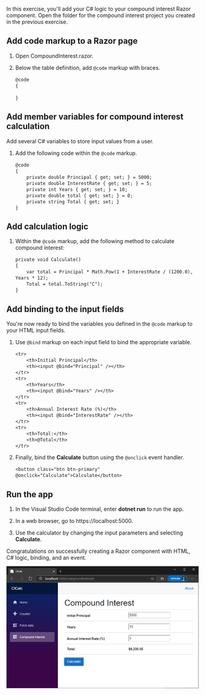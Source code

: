 In this exercise, you'll add your C# logic to your compound interest Razor component. Open the folder for the compound interest project you created in the previous exercise.

## Add code markup to a Razor page

1. Open CompoundInterest.razor.

1. Below the table definition, add `@code` markup with braces.

    ```cshtml
    @code
    {
  
    }
    ```

## Add member variables for compound interest calculation

Add several C# variables to store input values from a user.

1. Add the following code within the `@code` markup.

    ```cshtml
    @code
    {
        private double Principal { get; set; } = 5000;
        private double InterestRate { get; set; } = 5;
        private int Years { get; set; } = 10;
        private double total { get; set; } = 0;
        private string Total { get; set; }
    }
    ```

## Add calculation logic

1. Within the `@code` markup, add the following method to calculate compound interest:

    ```cshtml
    private void Calculate()
    {
        var total = Principal * Math.Pow(1 + InterestRate / (1200.0), Years * 12);
        Total = total.ToString("C");
    }
    ```

## Add binding to the input fields

You're now ready to bind the variables you defined in the `@code` markup to your HTML input fields.

1. Use `@bind` markup on each input field to bind the appropriate variable.

    ```cshtml
    <tr>
        <th>Initial Principal</th>
        <th><input @bind="Principal" /></th>
    </tr>
    <tr>
        <th>Years</th>
        <th><input @bind="Years" /></th>
    </tr>
    <tr>
        <th>Annual Interest Rate (%)</th>
        <th><input @bind="InterestRate" /></th>
    </tr>
    <tr>
        <th>Total:</th>
        <th>@Total</th>
    </tr>
    ```

1. Finally, bind the **Calculate** button using the `@onclick` event handler.

    ```cshtml
    <button class="btn btn-primary" @onclick="Calculate">Calculate</button>
    ```

## Run the app

1. In the Visual Studio Code terminal, enter **dotnet run** to run the app.

1. In a web browser, go to https://localhost:5000.

1. Use the calculator by changing the input parameters and selecting **Calculate**.

Congratulations on successfully creating a Razor component with HTML, C# logic, binding, and an event.

![Screenshot showing the Blazor app running in a browser](../media/calculator-app.png)
